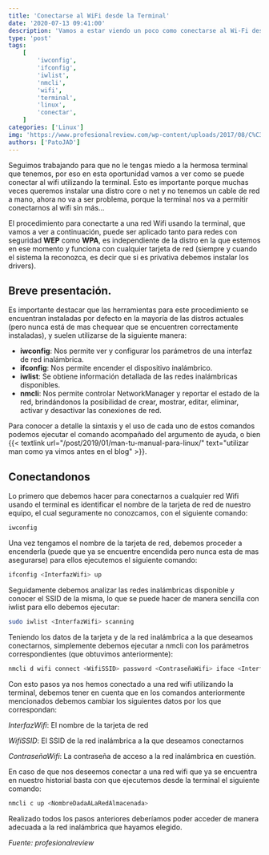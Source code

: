 ```yaml
---
title: 'Conectarse al WiFi desde la Terminal'
date: '2020-07-13 09:41:00'
description: 'Vamos a estar viendo un poco como conectarse al Wi-Fi desde la Terminal de nuestro Linux'
type: 'post'
tags:
    [
        'iwconfig',
        'ifconfig',
        'iwlist',
        'nmcli',
        'wifi',
        'terminal',
        'linux',
        'conectar',
    ]
categories: ['Linux']
img: 'https://www.profesionalreview.com/wp-content/uploads/2017/08/C%C3%B3mo-conectarte-a-una-red-Wifi-usando-la-terminal.jpg'
authors: ['PatoJAD']
---
```


Seguimos trabajando para que no le tengas miedo a la hermosa terminal que tenemos, por eso en esta oportunidad vamos a ver como se puede conectar al wifi utilizando la terminal. Esto es importante porque muchas veces queremos instalar una distro core o net y no tenemos un cable de red a mano, ahora no va a ser problema, porque la terminal nos va a permitir conectarnos al wifi sin más…

El procedimiento para conectarte a una red Wifi usando la terminal, que vamos a ver a continuación, puede ser aplicado tanto para redes con seguridad **WEP** como **WPA**, es independiente de la distro en la que estemos en ese momento y funciona con cualquier tarjeta de red (siempre y cuando el sistema la reconozca, es decir que si es privativa debemos instalar los drivers).

## Breve presentación.

Es importante destacar que las herramientas para este procedimiento se encuentran instaladas por defecto en la mayoría de las distros actuales (pero nunca está de mas chequear que se encuentren correctamente instaladas), y suelen utilizarse de la siguiente manera:

-   **iwconfig**: Nos permite ver y configurar los parámetros de una interfaz de red inalámbrica.
-   **ifconfig**: Nos permite encender el dispositivo inalámbrico.
-   **iwlist**: Se obtiene información detallada de las redes inalámbricas disponibles.
-   **nmcli**: Nos permite controlar NetworkManager y reportar el estado de la red, brindándonos la posibilidad de crear, mostrar, editar, eliminar, activar y desactivar las conexiones de red.

Para conocer a detalle la sintaxis y el uso de cada uno de estos comandos podemos ejecutar el comando acompañado del argumento de ayuda, o bien {{< textlink url="/post/2019/01/man-tu-manual-para-linux/" text="utilizar man como ya vimos antes en el blog" >}}.

## Conectandonos

Lo primero que debemos hacer para conectarnos a cualquier red Wifi usando el terminal es identificar el nombre de la tarjeta de red de nuestro equipo, el cual seguramente no conozcamos, con el siguiente comando:

```zsh
iwconfig
```

Una vez tengamos el nombre de la tarjeta de red, debemos proceder a encenderla (puede que ya se encuentre encendida pero nunca esta de mas asegurarse) para ellos ejecutemos el siguiente comando:

```zsh
ifconfig <InterfazWifi> up
```

Seguidamente debemos analizar las redes inalámbricas disponible y conocer el SSID de la misma, lo que se puede hacer de manera sencilla con iwlist para ello debemos ejecutar:

```zsh
sudo iwlist <InterfazWifi> scanning
```

Teniendo los datos de la tarjeta y de la red inalámbrica a la que deseamos conectarnos, simplemente debemos ejecutar a nmcli con los parámetros correspondientes (que obtuvimos anteriormente):

```zsh
nmcli d wifi connect <WifiSSID> password <ContraseñaWifi> iface <InterfazWifi>
```

Con esto pasos ya nos hemos conectado a una red wifi utilizando la terminal, debemos tener en cuenta que en los comandos anteriormente mencionados debemos cambiar los siguientes datos por los que correspondan:

_InterfazWifi_: El nombre de la tarjeta de red

_WifiSSID_: El SSID de la red inalámbrica a la que deseamos conectarnos

_ContraseñaWifi_: La contraseña de acceso a la red inalámbrica en cuestión.

En caso de que nos deseemos conectar a una red wifi que ya se encuentra en nuestro historial basta con que ejecutemos desde la terminal el siguiente comando:

```zsh
nmcli c up <NombreDadaALaRedAlmacenada>
```

Realizado todos los pasos anteriores deberíamos poder acceder de manera adecuada a la red inalámbrica que hayamos elegido.

_Fuente: profesionalreview_
